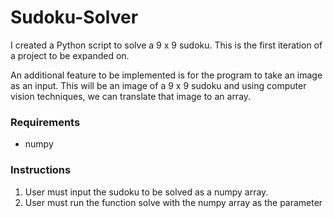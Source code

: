 # Sudoku-Solver
I created a Python script to solve a 9 x 9 sudoku. This is the first iteration of a project to be expanded on. 

An additional feature to be implemented is for the program to take an image as an input. This will be an image of a 9 x 9 sudoku and using computer vision techniques, we can translate that image to an array.

### Requirements
- numpy

### Instructions
1. User must input the sudoku to be solved as a numpy array.
2. User must run the function solve with the numpy array as the parameter
